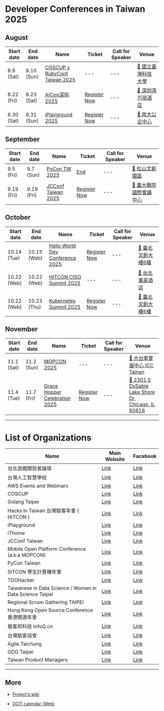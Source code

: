 # Developer Conferences in Taiwan 2025

## August

| Start date | End date | Name | Ticket | Call for Speaker | Venue |
| ---------- | -------- | ---- | ------ | ---------------- | ----- |
| 8.9 (Sat) | 8.10 (Sun) | [COSCUP x RubyConf Taiwan 2025](https://coscup.org/2025/) | --- | --- | [🛵 國立臺灣科技大學](https://maps.google.com/?q=%E5%9C%8B%E7%AB%8B%E8%87%BA%E7%81%A3%E7%A7%91%E6%8A%80%E5%A4%A7%E5%AD%B8) |
| 8.22 (Fri) | 8.23 (Sat) | [AICon深圳2025](https://aicon.infoq.cn/2025/shenzhen/) | [Register Now](https://aicon.infoq.cn/2025/shenzhen/apply) | --- | [🛫 深圳湾万丽酒店](https://maps.google.com/?q=%E6%B7%B1%E5%9C%B3%E6%B9%BE%E4%B8%87%E4%B8%BD%E9%85%92%E5%BA%97) |
| 8.30 (Sat) | 8.31 (Sun) | [iPlayground 2025](https://iplayground.io/2025/) | [Register Now](https://iplayground.kktix.cc/events/2025general) | --- | [🛵 政大公企中心](https://maps.google.com/?q=%E6%94%BF%E5%A4%A7%E5%85%AC%E4%BC%81%E4%B8%AD%E5%BF%83) |

## September

| Start date | End date | Name | Ticket | Call for Speaker | Venue |
| ---------- | -------- | ---- | ------ | ---------------- | ----- |
| 9.5 (Fri) | 9.7 (Sun) | [PyCon TW 2025](https://tw.pycon.org/2025) | [End](https://tw.pycon.org/2025/zh-hant/registration/tickets) | --- | [🛵 松山文創園區](https://maps.google.com/?q=%E6%9D%BE%E5%B1%B1%E6%96%87%E5%89%B5%E5%9C%92%E5%8D%80) |
| 9.19 (Fri) | 9.19 (Fri) | [JCConf Taiwan 2025](https://jcconf.tw/2025/) | [Register Now](https://twjug.kktix.cc/events/jcconf-2025) | --- | [🛵 臺大醫院國際會議中心](https://maps.google.com/?q=%E8%87%BA%E5%A4%A7%E9%86%AB%E9%99%A2%E5%9C%8B%E9%9A%9B%E6%9C%83%E8%AD%B0%E4%B8%AD%E5%BF%83) |

## October

| Start date | End date | Name | Ticket | Call for Speaker | Venue |
| ---------- | -------- | ---- | ------ | ---------------- | ----- |
| 10.14 (Tue) | 10.15 (Web) | [Hello World Dev Conference 2025](https://hwdc.ithome.com.tw/2025) | [Register Now](https://hwdc.ithome.com.tw/2025/ticket) | --- | [🛵 臺北文創大樓6樓](https://maps.google.com/?q=%E8%87%BA%E5%8C%97%E6%96%87%E5%89%B5%E5%A4%A7%E6%A8%936%E6%A8%93) |
| 10.22 (Web) | 10.22 (Web) | [HITCON CISO Summit 2025](https://hitcon.org/2025/CISO/) | --- | --- | [🛵 台北萬豪酒店](https://maps.google.com/?q=%E5%8F%B0%E5%8C%97%E8%90%AC%E8%B1%AA%E9%85%92%E5%BA%97) |
| 10.22 (Web) | 10.23 (Thu) | [Kubernetes Summit 2025](https://k8s.ithome.com.tw) | [Register Now](https://k8s.ithome.com.tw/2025/ticket) | --- | [🛵 臺北文創大樓6樓](https://maps.google.com/?q=%E8%87%BA%E5%8C%97%E6%96%87%E5%89%B5%E5%A4%A7%E6%A8%936%E6%A8%93) |

## November

| Start date | End date | Name | Ticket | Call for Speaker | Venue |
| ---------- | -------- | ---- | ------ | ---------------- | ----- |
| 11.1 (Sat) | 11.2 (Sun) | [MOPCON 2025](https://mopcon.org/) | --- | --- | [🛵 大台南會展中心 ICC Tainan](https://maps.google.com/?q=%E5%A4%A7%E5%8F%B0%E5%8D%97%E6%9C%83%E5%B1%95%E4%B8%AD%E5%BF%83%20ICC%20Tainan) |
| 11.4 (Tue) | 11.7 (Fri) | [Grace Hopper Celebration 2025](https://ghc.anitab.org/) | [Register Now](https://ghc.anitab.org/pricing) | --- | [🛫 2301 S DuSable Lake Shore Dr, Chicago, IL 60616](https://maps.google.com/?q=2301%20S%20DuSable%20Lake%20Shore%20Dr,%20Chicago,%20IL%2060616) |

---

# List of Organizations

| Name | Main Website | Facebook |
| ---- | ------------ | -------- |
| 台北遊戲開發者論壇 | [Link](https://tgdf.tw/) | [Link](https://www.facebook.com/TGDF.Official/) |
| 台灣人工智慧學校 | [Link](https://aiacademy.tw/) | [Link](https://www.facebook.com/aiacademy.tw/) |
| AWS Events and Webinars | [Link](https://aws.amazon.com/events) | [Link](https://www.facebook.com/amazonwebservices) |
| COSCUP | [Link](https://coscup.org/) | [Link](https://www.facebook.com/coscup/) |
| Golang Taipei | [Link](https://www.meetup.com/golang-taipei-meetup) | [Link](https://www.facebook.com/groups/269001993248363) |
| Hacks In Taiwan 台灣駭客年會 ( HITCON ) | [Link](https://hitcon.org/) | [Link](https://www.facebook.com/HITCON) |
| iPlayground | [Link](https://iplayground.io/) | [Link](https://www.facebook.com/theiPlayground) |
| iThome | [Link](https://www.ithome.com.tw/) | [Link](https://zh-tw.facebook.com/ithomeonline) |
| JCConf Taiwan | [Link](https://jcconf.tw/) | [Link](https://www.facebook.com/jcconf/) |
| Mobile Open Platform Conference (a.k.a MOPCON) | [Link](https://mopcon.org/) | [Link](https://zh-tw.facebook.com/mopcon/) |
| PyCon Taiwan | [Link](https://tw.pycon.org/) | [Link](https://zh-tw.facebook.com/pycontw/) |
| SITCON 學生計算機年會 | [Link](https://sitcon.org/) | [Link](https://sitcon.org/fb) |
| TDOHacker | [Link](http://tdohacker.org/) | [Link](https://www.facebook.com/tdohacker) |
| Taiwanese in Data Science / Women in Data Science Taipei | [Link](https://www.widstaipei.org/) | [Link](https://www.facebook.com/TWiDataScience/) |
| Regional Scrum Gathering TAIPEI | [Link](https://rsg.taipei/) | [Link](https://www.facebook.com/rsgtaipei) |
| Hong Kong Open Source Conference 香港開源年會 | [Link](https://hkoscon.org/) | [Link](https://www.facebook.com/hkoscon/) |
| 极客邦科技 InfoQ.cn | [Link](https://www.infoq.cn/) | [Link](https://weibo.com/p/1006061746173800/hom) |
| 台灣駭客協會 | [Link](https://hacker.org.tw/) | [Link](https://www.facebook.com/HackersInTaiwan) |
| Agile.Taichung | [Link](https://www.facebook.com/groups/Agile.Taichung/) | [Link](https://www.facebook.com/groups/Agile.Taichung/) |
| GDG Taipei | [Link](https://linktr.ee/gdg.taipei) | [Link](https://www.facebook.com/GDG.Taipei) |
| Taiwan Product Managers | [Link]() | [Link](https://www.facebook.com/groups/856286435717270) |

---

## More


 - [Project's wiki](https://github.com/IvanWei/developer-conferences-in-taiwan/wiki)
    
 - [DCIT calendar (Web)](https://dcit.ivanwei.co/)
    
